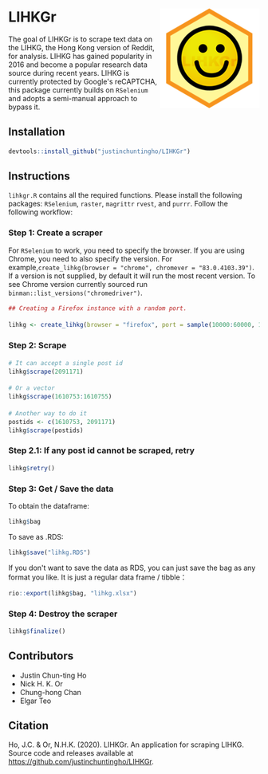 
# LIHKGr <img src="man/figures/lihkgr.png" align="right" height="200" />
The goal of LIHKGr is to scrape text data on the LIHKG, the Hong Kong version of Reddit, for analysis. LIHKG has gained popularity in 2016 and become a popular research data source during recent years. LIHKG is currently protected by Google's reCAPTCHA, this package currently builds on `RSelenium` and adopts a semi-manual approach to bypass it.

## Installation
```r
devtools::install_github("justinchuntingho/LIHKGr")
```

## Instructions
`lihkgr.R` contains all the required functions. Please install the following packages: `RSelenium`, `raster`, `magrittr` `rvest`, and `purrr`. Follow the following workflow:

### Step 1: Create a scraper
For `RSelenium` to work, you need to specify the browser. If you are using Chrome, you need to also specify the version. For example,`create_lihkg(browser = "chrome", chromever = "83.0.4103.39")`. If a version is not supplied, by default it will run the most recent version. To see Chrome version currently sourced run `binman::list_versions("chromedriver")`.

```r
## Creating a Firefox instance with a random port.

lihkg <- create_lihkg(browser = "firefox", port = sample(10000:60000, 1), verbose = FALSE)
```

### Step 2: Scrape

```r
# It can accept a single post id
lihkg$scrape(2091171)

# Or a vector
lihkg$scrape(1610753:1610755)

# Another way to do it
postids <- c(1610753, 2091171)
lihkg$scrape(postids)
```

### Step 2.1: If any post id cannot be scraped, retry

```r
lihkg$retry()
```

### Step 3: Get / Save the data

To obtain the dataframe:
```r
lihkg$bag
```

To save as .RDS:
```r
lihkg$save("lihkg.RDS")
```
If you don't want to save the data as RDS, you can just save the bag as any format you like. It is just a regular data frame / tibble：
```r
rio::export(lihkg$bag, "lihkg.xlsx")
```

### Step 4: Destroy the scraper

```r
lihkg$finalize()
```

## Contributors

* Justin Chun-ting Ho
* Nick H. K. Or
* Chung-hong Chan
* Elgar Teo

## Citation
Ho, J.C. & Or, N.H.K. (2020). LIHKGr. An application for scraping LIHKG. Source code and releases available at https://github.com/justinchuntingho/LIHKGr.
